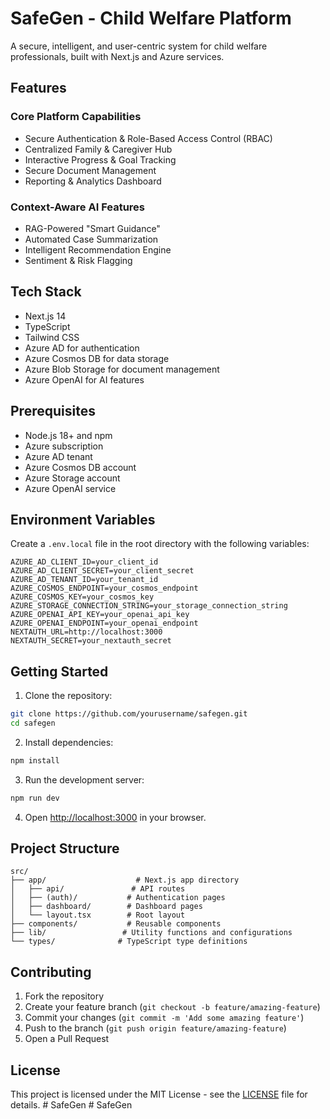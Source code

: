 # SafeGen - Child Welfare Platform

A secure, intelligent, and user-centric system for child welfare professionals, built with Next.js and Azure services.

## Features

### Core Platform Capabilities
- Secure Authentication & Role-Based Access Control (RBAC)
- Centralized Family & Caregiver Hub
- Interactive Progress & Goal Tracking
- Secure Document Management
- Reporting & Analytics Dashboard

### Context-Aware AI Features
- RAG-Powered "Smart Guidance"
- Automated Case Summarization
- Intelligent Recommendation Engine
- Sentiment & Risk Flagging

## Tech Stack

- Next.js 14
- TypeScript
- Tailwind CSS
- Azure AD for authentication
- Azure Cosmos DB for data storage
- Azure Blob Storage for document management
- Azure OpenAI for AI features

## Prerequisites

- Node.js 18+ and npm
- Azure subscription
- Azure AD tenant
- Azure Cosmos DB account
- Azure Storage account
- Azure OpenAI service

## Environment Variables

Create a `.env.local` file in the root directory with the following variables:

```env
AZURE_AD_CLIENT_ID=your_client_id
AZURE_AD_CLIENT_SECRET=your_client_secret
AZURE_AD_TENANT_ID=your_tenant_id
AZURE_COSMOS_ENDPOINT=your_cosmos_endpoint
AZURE_COSMOS_KEY=your_cosmos_key
AZURE_STORAGE_CONNECTION_STRING=your_storage_connection_string
AZURE_OPENAI_API_KEY=your_openai_api_key
AZURE_OPENAI_ENDPOINT=your_openai_endpoint
NEXTAUTH_URL=http://localhost:3000
NEXTAUTH_SECRET=your_nextauth_secret
```

## Getting Started

1. Clone the repository:
```bash
git clone https://github.com/yourusername/safegen.git
cd safegen
```

2. Install dependencies:
```bash
npm install
```

3. Run the development server:
```bash
npm run dev
```

4. Open [http://localhost:3000](http://localhost:3000) in your browser.

## Project Structure

```
src/
├── app/                    # Next.js app directory
│   ├── api/               # API routes
│   ├── (auth)/           # Authentication pages
│   ├── dashboard/        # Dashboard pages
│   └── layout.tsx        # Root layout
├── components/           # Reusable components
├── lib/                 # Utility functions and configurations
└── types/              # TypeScript type definitions
```

## Contributing

1. Fork the repository
2. Create your feature branch (`git checkout -b feature/amazing-feature`)
3. Commit your changes (`git commit -m 'Add some amazing feature'`)
4. Push to the branch (`git push origin feature/amazing-feature`)
5. Open a Pull Request

## License

This project is licensed under the MIT License - see the [LICENSE](LICENSE) file for details. #   S a f e G e n  
 #   S a f e G e n  
 